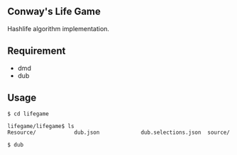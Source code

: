 Conway's Life Game
--------------------
Hashlife algorithm implementation.

## Requirement
- dmd  
- dub  

## Usage
`$ cd lifegame`
```
lifegame/lifegame$ ls
Resource/            dub.json             dub.selections.json  source/
```
`$ dub`

